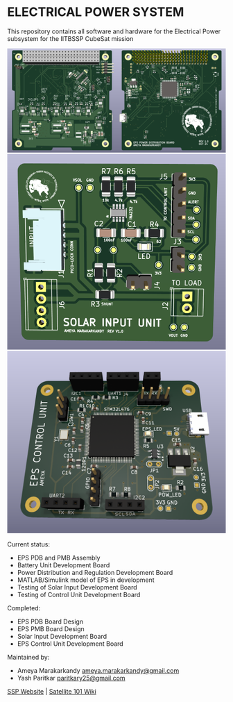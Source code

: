 # ELECTRICAL POWER SYSTEM

This repository contains all software and hardware for the 
Electrical Power subsystem for the IITBSSP CubeSat mission

![EPS Power Distribution Board](/images/EPS_PDB.png)
![Solar Input Development Board](/images/EPS_SolarInput.png)
![EPS Control Unit Development Board](/images/EPS_ControlUnit.png)

Current status: 
- EPS PDB and PMB Assembly
- Battery Unit Development Board
- Power Distribution and Regulation Development Board
- MATLAB/Simulink model of EPS in development
- Testing of Solar Input Development Board
- Testing of Control Unit Development Board

Completed:
- EPS PDB Board Design
- EPS PMB Board Design
- Solar Input Development Board
- EPS Control Unit Development Board

Maintained by:
- Ameya Marakarkandy <ameya.marakarkandy@gmail.com>
- Yash Paritkar <paritkary25@gmail.com>

[SSP Website](https://www.aero.iitb.ac.in/satlab/) | 
[Satellite 101 Wiki](https://www.aero.iitb.ac.in/satelliteWiki/index.php/Satellite_101)
